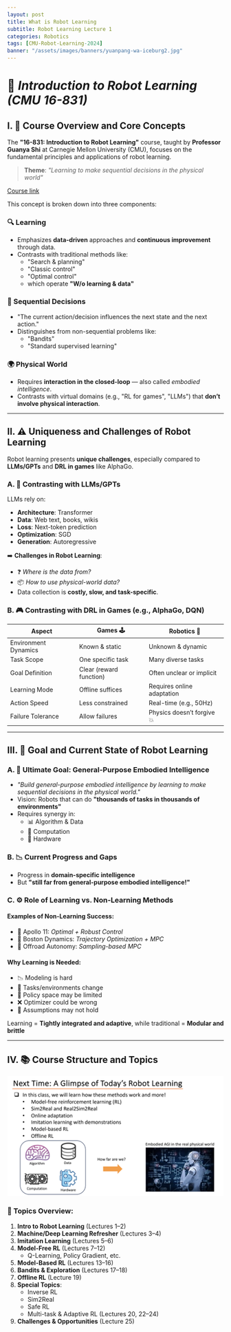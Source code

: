 ```yaml
---
layout: post
title: What is Robot Learning
subtitle: Robot Learning Lecture 1
categories: Robotics
tags: [CMU-Robot-Learning-2024]
banner: "/assets/images/banners/yuanpang-wa-iceburg2.jpg"
---
```


# 🤖 *Introduction to Robot Learning (CMU 16-831)*

## I. 📘 Course Overview and Core Concepts

The **"16-831: Introduction to Robot Learning"** course, taught by **Professor Guanya Shi** at Carnegie Mellon University (CMU), focuses on the fundamental principles and applications of robot learning.

> **Theme**: *"Learning to make sequential decisions in the physical world"*

[Course link](https://16-831-s24.github.io/)

This concept is broken down into three components:

### 🔍 Learning
- Emphasizes **data-driven** approaches and **continuous improvement** through data.
- Contrasts with traditional methods like:
  - "Search & planning"
  - "Classic control"
  - "Optimal control"
  - which operate **"W/o learning & data"**

### 🔁 Sequential Decisions
- "The current action/decision influences the next state and the next action."
- Distinguishes from non-sequential problems like:
  - "Bandits"
  - "Standard supervised learning"

### 🌍 Physical World
- Requires **interaction in the closed-loop** — also called *embodied intelligence*.
- Contrasts with virtual domains (e.g., "RL for games", "LLMs") that **don’t involve physical interaction**.

---

## II. ⚠️ Uniqueness and Challenges of Robot Learning

Robot learning presents **unique challenges**, especially compared to **LLMs/GPTs** and **DRL in games** like AlphaGo.

### A. 🧠 Contrasting with LLMs/GPTs

LLMs rely on:
- **Architecture**: Transformer  
- **Data**: Web text, books, wikis  
- **Loss**: Next-token prediction  
- **Optimization**: SGD  
- **Generation**: Autoregressive

➡️ **Challenges in Robot Learning**:
- ❓ *Where is the data from?*  
- 📦 *How to use physical-world data?*  
- Data collection is **costly, slow, and task-specific**.

### B. 🎮 Contrasting with DRL in Games (e.g., AlphaGo, DQN)

| Aspect                      | Games 🕹️                       | Robotics 🤖                           |
|----------------------------|--------------------------------|--------------------------------------|
| Environment Dynamics       | Known & static                 | Unknown & dynamic                    |
| Task Scope                 | One specific task              | Many diverse tasks                   |
| Goal Definition            | Clear (reward function)        | Often unclear or implicit            |
| Learning Mode              | Offline suffices               | Requires online adaptation           |
| Action Speed               | Less constrained               | Real-time (e.g., 50Hz)               |
| Failure Tolerance          | Allow failures                 | Physics doesn’t forgive 💥           |

---

## III. 🎯 Goal and Current State of Robot Learning

### A. 🧠 Ultimate Goal: General-Purpose Embodied Intelligence

- *"Build general-purpose embodied intelligence by learning to make sequential decisions in the physical world."*
- Vision: Robots that can do **"thousands of tasks in thousands of environments"**
- Requires synergy in:
  - 📊 Algorithm & Data
  - 🧮 Computation
  - 🦾 Hardware

### B. 📉 Current Progress and Gaps

- Progress in **domain-specific intelligence**
- But **"still far from general-purpose embodied intelligence!"**

### C. ⚙️ Role of Learning vs. Non-Learning Methods

#### Examples of Non-Learning Success:
- 🚀 Apollo 11: *Optimal + Robust Control*
- 🦿 Boston Dynamics: *Trajectory Optimization + MPC*
- 🚜 Offroad Autonomy: *Sampling-based MPC*

#### Why Learning is Needed:
- 📉 Modeling is hard
- 🔁 Tasks/environments change
- 🧠 Policy space may be limited
- ❌ Optimizer could be wrong
- 🤯 Assumptions may not hold

Learning = **Tightly integrated and adaptive**, while traditional = **Modular and brittle**

---

## IV. 📚 Course Structure and Topics

![alt_text](/assets/images/robot-learning/01/1.png "image_tooltip")

### 📌 Topics Overview:
1. **Intro to Robot Learning** (Lectures 1–2)
2. **Machine/Deep Learning Refresher** (Lectures 3–4)
3. **Imitation Learning** (Lectures 5–6)
4. **Model-Free RL** (Lectures 7–12)
   - Q-Learning, Policy Gradient, etc.
5. **Model-Based RL** (Lectures 13–16)
6. **Bandits & Exploration** (Lectures 17–18)
7. **Offline RL** (Lecture 19)
8. **Special Topics**:
   - Inverse RL
   - Sim2Real
   - Safe RL
   - Multi-task & Adaptive RL (Lectures 20, 22–24)
9. **Challenges & Opportunities** (Lecture 25)

